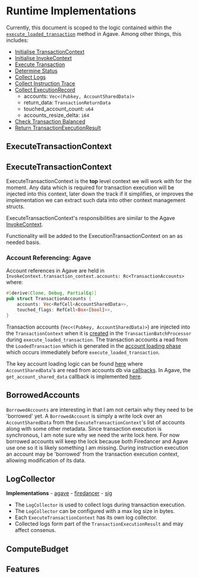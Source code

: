 # Runtime Implementations

Currently, this document is scoped to the logic contained within the [`execute_loaded_transaction`](https://github.com/anza-xyz/agave/blob/faea52f338df8521864ab7ce97b120b2abb5ce13/svm/src/transaction_processor.rs#L717) method in Agave. Among other things, this includes: 
- [Initialise TransactionContext](https://github.com/anza-xyz/agave/blob/faea52f338df8521864ab7ce97b120b2abb5ce13/svm/src/transaction_processor.rs#L753)
- [Initialise InvokeContext](https://github.com/anza-xyz/agave/blob/faea52f338df8521864ab7ce97b120b2abb5ce13/svm/src/transaction_processor.rs#L782)
- [Execute Transaction](https://github.com/anza-xyz/agave/blob/faea52f338df8521864ab7ce97b120b2abb5ce13/svm/src/transaction_processor.rs#L798)
- [Determine Status](https://github.com/anza-xyz/agave/blob/faea52f338df8521864ab7ce97b120b2abb5ce13/svm/src/transaction_processor.rs#L814)
- [Collect Logs](https://github.com/anza-xyz/agave/blob/faea52f338df8521864ab7ce97b120b2abb5ce13/svm/src/transaction_processor.rs#L841)
- [Collect Instruction Trace](https://github.com/anza-xyz/agave/blob/faea52f338df8521864ab7ce97b120b2abb5ce13/svm/src/transaction_processor.rs#L848)
- [Collect ExecutionRecord](https://github.com/anza-xyz/agave/blob/faea52f338df8521864ab7ce97b120b2abb5ce13/svm/src/transaction_processor.rs#L856)
    - accounts: `Vec<(Pubkey, AccountSharedData)>`
    - return_data: `TransactionReturnData`
    - touched_account_count: `u64`
    - accounts_resize_delta: `i64`
- [Check Transaction Balanced](https://github.com/anza-xyz/agave/blob/faea52f338df8521864ab7ce97b120b2abb5ce13/svm/src/transaction_processor.rs#L863)
- [Return TransactionExecutionResult](https://github.com/anza-xyz/agave/blob/faea52f338df8521864ab7ce97b120b2abb5ce13/svm/src/transaction_processor.rs#L890)

## ExecuteTransactionContext


## ExecuteTransactionContext 
ExecuteTransactionContext is the **top** level context we will work with for the moment. Any data which is required for transaction execution will be injected into this context, later down the track if it simplifies, or improves the implementation we can extract such data into other context management structs.

ExecuteTransactionContext's responsibilities are similar to the Agave [InvokeContext](https://github.com/anza-xyz/agave/blob/faea52f338df8521864ab7ce97b120b2abb5ce13/program-runtime/src/invoke_context.rs#L192).

Functionality will be added to the ExecutionTransactionContext on an as needed basis.

### Account Referencing: Agave

Account references in Agave are held in `InvokeContext.transaction_context.accounts: Rc<TransactionAccounts>` where:
```rust
#[derive(Clone, Debug, PartialEq)]
pub struct TransactionAccounts {
    accounts: Vec<RefCell<AccountSharedData>>,
    touched_flags: RefCell<Box<[bool]>>,
}
```
Transaction accounts (`Vec<(Pubkey, AccountSharedData)>`) are injected into the `TransactionContext` when it is [created](https://github.com/anza-xyz/agave/blob/faea52f338df8521864ab7ce97b120b2abb5ce13/svm/src/transaction_processor.rs#L753) in the `TransactionBatchProcessor` during `execute_loaded_transaction`. The transaction accounts a read from the `LoadedTransaction` which is generated in the [account loading phase](https://github.com/anza-xyz/agave/blob/faea52f338df8521864ab7ce97b120b2abb5ce13/svm/src/transaction_processor.rs#L286) which occurs immediately before `execute_loaded_transaction`. 

The key account loading logic can be found [here](https://github.com/anza-xyz/agave/blob/faea52f338df8521864ab7ce97b120b2abb5ce13/svm/src/account_loader.rs#L225-L226) where `AccountSharedData`'s are read from accounts db via [callbacks](https://github.com/anza-xyz/agave/blob/faea52f338df8521864ab7ce97b120b2abb5ce13/svm/src/account_loader.rs#L255-L256). In Agave, the `get_account_shared_data` callback is implemented [here](https://github.com/anza-xyz/agave/blob/faea52f338df8521864ab7ce97b120b2abb5ce13/runtime/src/bank.rs#L6799).


## BorrowedAccounts
`BorrowedAccounts` are interesting in that I am not certain why they need to be 'borrowed' yet. A `BorrowedAccount` is simply a write lock over an `AccountSharedData` from the `ExecuteTransactionContext`'s list of accounts along with some other metadata. Since transaction execution is synchronous, I am note sure why we need the write lock here. For now borrowed accounts will keep the lock because both Firedancer and Agave use one so it is likely something I am missing. During instruction execution an account may be 'borrowed' from the transaction execution context, allowing modification of its data.  

## LogCollector
**Implementations**
    - [agave](https://github.com/anza-xyz/agave/blob/faea52f338df8521864ab7ce97b120b2abb5ce13/program-runtime/src/log_collector.rs#L4)
    - [firedancer](https://github.com/firedancer-io/firedancer/blob/82ecf8392fe076afce5f9cba02a5efa976e664c8/src/flamenco/log_collector/fd_log_collector.h#L19)
    - [sig](log_collector.zig)

- The `LogCollector` is used to collect logs during transaction execution. 
- The `LogCollector` can be configured with a max log size in bytes.
- Each `ExecuteTransactionContext` has its own log collector.
- Collected logs form part of the `TransactionExecutionResult` and may affect consenus.


## ComputeBudget

## Features

<!-- 

# Borrowed Accounts

fd_executor_load_transaction_accounts: https://github.com/firedancer-io/firedancer/blob/82ecf8392fe076afce5f9cba02a5efa976e664c8/src/flamenco/runtime/fd_executor.c#L361-L362
fd_executor_setup_borrowed_accounts_for_txn: https://github.com/firedancer-io/firedancer/blob/82ecf8392fe076afce5f9cba02a5efa976e664c8/src/flamenco/runtime/fd_executor.c#L1439
fd_acc_mgr_view: https://github.com/firedancer-io/firedancer/blob/82ecf8392fe076afce5f9cba02a5efa976e664c8/src/flamenco/runtime/fd_acc_mgr.c#L131
fd_runtime_finalize_txns_update_blockstore_meta: https://github.com/firedancer-io/firedancer/blob/82ecf8392fe076afce5f9cba02a5efa976e664c8/src/flamenco/runtime/fd_runtime.c#L968


## Agave: Program Indices
- Loaded for transaction here: https://github.com/anza-xyz/agave/blob/8db563d3bba4d03edf0eb2737fba87f394c32b64/svm/src/account_loader.rs#L476-L477
- For each instruction in the transaction:
    - If program is native loader append []; otherwise
    - Load program account and if native loader is the owner append \[program_index\]
- Typed as a Vec\<Vec\<u16\>\> but really a Vec<?u16>
- Returned fro load_transaction as LoadedTransaction.program_indices
- Passed to MessageProcessor::process_message from loaded_transaction 
- Zipped with message instructions iterator for instruction execution 
- Passed to invoke_context.process_instruction
- Used to configure next instruction context

## Agave: Instruction Accounts
- Created in MessageProcessor::process_message
- For each account in the instruction account indexes array:
    - instr.account_indexes = [4, 1, 6]
    - iter (instr_acc_idx, txn_acc_idx): (0, 4)
    - index_in_callee: the index of the first occurence of a particular account
    - index_in_caller: index in transaction 
- InstructionAccounts
    - https://github.com/anza-xyz/agave/blob/8db563d3bba4d03edf0eb2737fba87f394c32b64/ledger-tool/src/program.rs#L490
    - https://github.com/anza-xyz/agave/blob/8db563d3bba4d03edf0eb2737fba87f394c32b64/program-runtime/src/invoke_context.rs#L377
    - https://github.com/anza-xyz/agave/blob/8db563d3bba4d03edf0eb2737fba87f394c32b64/programs/bpf_loader/benches/serialization.rs#L102
    - https://github.com/anza-xyz/agave/blob/8db563d3bba4d03edf0eb2737fba87f394c32b64/svm/src/message_processor.rs#L74
    - https://github.com/anza-xyz/agave/blob/8db563d3bba4d03edf0eb2737fba87f394c32b64/svm/tests/conformance.rs#387 
    
-->